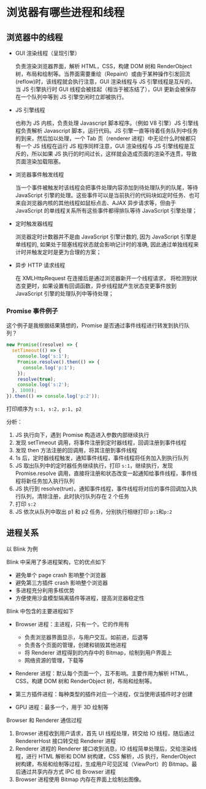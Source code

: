 # 浏览器有哪些进程和线程

## 浏览器中的线程

- GUI 渲染线程（呈现引擎）

  负责渲染浏览器界面，解析 HTML，CSS，构建 DOM 树和 RenderObject 树，布局和绘制等。当界面需要重绘（Repaint）或由于某种操作引发回流(reflow)时，该线程就会执行注意，GUI 渲染线程与 JS 引擎线程是互斥的，当 JS 引擎执行时 GUI 线程会被挂起（相当于被冻结了），GUI 更新会被保存在一个队列中等到 JS 引擎空闲时立即被执行。

- JS 引擎线程

  也称为 JS 内核，负责处理 Javascript 脚本程序。（例如 V8 引擎）JS 引擎线程负责解析 Javascript 脚本，运行代码。JS 引擎一直等待着任务队列中任务的到来，然后加以处理，一个 Tab 页（renderer 进程）中无论什么时候都只有一个 JS 线程在运行 JS 程序同样注意，GUI 渲染线程与 JS 引擎线程是互斥的，所以如果 JS 执行的时间过长，这样就会造成页面的渲染不连贯，导致页面渲染加载阻塞。

- 浏览器事件触发线程

  当一个事件被触发时该线程会把事件处理内容添加到待处理队列的队尾，等待 JavaScript 引擎的处理。这些事件可以是当前执行的代码块如定时任务、也可来自浏览器内核的其他线程如鼠标点击、AJAX 异步请求等，但由于 JavaScript 的单线程关系所有这些事件都得排队等待 JavaScript 引擎处理；

- 定时触发器线程

  浏览器定时计数器并不是由 JavaScript 引擎计数的, 因为 JavaScript 引擎是单线程的, 如果处于阻塞线程状态就会影响记计时的准确, 因此通过单独线程来计时并触发定时是更为合理的方案；

- 异步 HTTP 请求线程

  在 XMLHttpRequest 在连接后是通过浏览器新开一个线程请求， 将检测到状态变更时，如果设置有回调函数，异步线程就产生状态变更事件放到 JavaScript 引擎的处理队列中等待处理；

### Promise 事件例子

这个例子是我根据结果猜想的，Promise 是否通过事件线程进行转发到执行队列？

```js
new Promise((resolve) => {
  setTimeout(() => {
    console.log('s:1');
    Promise.resolve().then(() => {
      console.log('p:1');
    });
    resolve(true);
    console.log('s:2');
  }, 1000);
}).then(() => console.log('p:2'));
```

打印顺序为 `s:1, s:2, p:1, p2`

分析：

1. JS 执行向下，遇到 Promise 构造进入参数内部继续执行
2. 发现 setTimeout 调用，将事件注册到定时器线程，回调注册到事件线程
3. 发现 then 方法注册的回调用，将其注册到事件线程
4. 1s 后，定时器线程触发，通知事件线程，事件线程将任务加入到执行队列
5. JS 取出队列中的定时器任务继续执行，打印 `s:1`，继续执行，发现 Promise.resolve 调用，直接将注册和状态改变一起通知给事件线程，事件线程将新任务加入执行队列
6. JS 执行到 resolve(true)，通知事件线程，事件线程将对应的事件回调加入执行队列，清除注册，此时执行队列存在 2 个任务
7. 打印 `s:2`
8. JS 依次从队列中取出 p1 和 p2 任务，分别执行相继打印 `p:1`和`p:2`


## 进程关系

以 Blink 为例

Blink 中采用了多进程架构，它的优点如下

- 避免单个 page crash 影响整个浏览器
- 避免第三方插件 crash 影响整个浏览器
- 多进程充分利用多核优势
- 方便使用沙盒模型隔离插件等进程，提高浏览器稳定性

Blink 中包含的主要进程如下

- Browser 进程：主进程，只有一个。它的作用有

  - 负责浏览器界面显示，与用户交互。如前进，后退等
  - 负责各个页面的管理，创建和销毁其他进程
  - 将 Renderer 进程得到的内存中的 Bitmap，绘制到用户界面上
  - 网络资源的管理，下载等

- Renderer 进程：默认每个页面一个，互不影响。主要作用为解析 HTML，CSS，构建 DOM 树和 RenderObject 树，布局和绘制等。
- 第三方插件进程：每种类型的插件对应一个进程，仅当使用该插件时才创建
- GPU 进程：最多一个，用于 3D 绘制等

Browser 和 Renderer 通信过程

1. Browser 进程收到用户请求，首先 UI 线程处理，转交给 IO 线程，随后通过 RendererHost 接口转交给 Renderer 进程
2. Renderer 进程的 Renderer 接口收到消息，IO 线程简单处理后，交给渲染线程，进行 HTML 解析和 DOM 树构建，CSS 解析，JS 执行，RenderObject 树构建，布局和绘制等过程，生成用户可见区域（ViewPort）的 Bitmap。最后通过共享内存方式 IPC 给 Browser 进程
3. Browser 进程使用 Bitmap 内存在界面上绘制出图像。


  